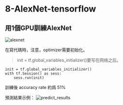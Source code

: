 # 8-AlexNet-tensorflow

## 用1個GPU訓練AlexNet

![alexnet](https://user-images.githubusercontent.com/55481792/135819320-01a09e94-1e53-4c0d-8146-03076e9b6c2c.png)


在寫代碼時，注意，optimizer需要初始化。

>init = tf.global_variables_initializer()要写在网络之后。
```
init = tf.global_variables_initializer()
with tf.Session() as sess:
    sess.run(init)
```
訓練後 accuracy rate 約爲 51%

預測結果示例：
![predict_results](https://user-images.githubusercontent.com/55481792/135819135-e7442990-283c-4a4a-81a7-847b0a0c0ee2.png)

